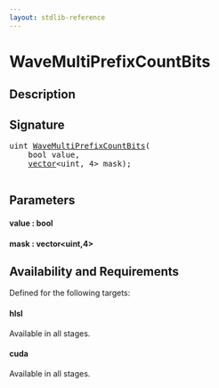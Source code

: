 ```yaml
---
layout: stdlib-reference
---
```


# WaveMultiPrefixCountBits

## Description





## Signature 

<pre>
<span class="code_keyword">uint</span> <a href="/stdlib-reference/global-decls/WaveMultiPrefixCountBits">WaveMultiPrefixCountBits</a>(
    <span class="code_keyword">bool</span> <span class='code_param'>value</span>,
    <a href="/stdlib-reference/types/vector/index" class="code_type">vector</a>&lt;<span class="code_keyword">uint</span>, 4&gt; <span class='code_param'>mask</span>);

</pre>

## Parameters

#### value : bool
#### mask : vector\<uint,4\>

## Availability and Requirements

Defined for the following targets:

#### hlsl
Available in all stages.

#### cuda
Available in all stages.



